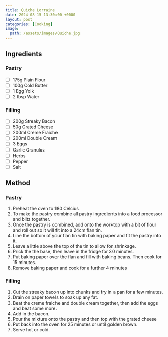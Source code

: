 ```yaml
---
title: Quiche Lorraine
date: 2024-08-15 13:30:00 +0000
layout: post
categories: [Cooking]
image:
  path: /assets/images/Quiche.jpg
---
```

## Ingredients
### Pastry
- [ ] 175g Plain Flour
- [ ] 100g Cold Butter
- [ ] 1 Egg Yolk
- [ ] 2 tbsp Water

### Filling
- [ ] 200g Streaky Bacon
- [ ] 50g Grated Cheese
- [ ] 200ml Creme Fraiche
- [ ] 200ml Double Cream
- [ ] 3 Eggs
- [ ] Garlic Granules
- [ ] Herbs
- [ ] Pepper
- [ ] Salt

## Method
### Pastry
1. Preheat the oven to 180 Celcius 
2. To make the pastry combine all pastry ingredients into a food processor and blitz together.
3. Once the pastry is combined, add onto the worktop with a bit of flour and roll out so it will fit into a 24cm flan tin.
4. Line the bottom of your flan tin with baking paper and fit the pastry into it. 
5. Leave a little above the top of the tin to allow for shrinkage.
6. Prick the the base, then leave in the fridge for 30 minutes.   
7. Put baking paper over the flan and fill with baking beans. Then cook for 15 minutes.
8. Remove baking paper and cook for a further 4 minutes

### Filling
1. Cut the streaky bacon up into chunks and fry in a pan for a few minutes.
2. Drain on paper towels to soak up any fat.
3. Beat the creme fraiche and double cream together, then add the eggs and beat some more. 
4. Add in the bacon.
5. Pour the mixture onto the pastry and then top with the grated cheese
6. Put back into the oven for 25 minutes or until golden brown.
7. Serve hot or cold.
